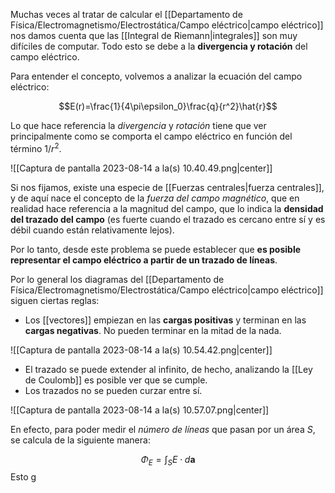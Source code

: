 
Muchas veces al tratar de calcular el [[Departamento de Física/Electromagnetismo/Electrostática/Campo eléctrico|campo eléctrico]] nos damos cuenta que las [[Integral de Riemann|integrales]] son muy difíciles de computar. Todo esto se debe a la **divergencia y rotación** del campo eléctrico. 

Para entender el concepto, volvemos a analizar la ecuación del campo eléctrico: 

$$E(r)=\frac{1}{4\pi\epsilon_0}\frac{q}{r^2}\hat{r}$$

Lo que hace referencia la *divergencia* y *rotación* tiene que ver principalmente como se comporta el campo eléctrico en función del término $1/r^2$.   

![[Captura de pantalla 2023-08-14 a la(s) 10.40.49.png|center]]

Si nos fijamos, existe una especie de [[Fuerzas centrales|fuerza centrales]], y de aquí nace el concepto de la *fuerza del campo magnético*, que en realidad hace referencia a la magnitud del campo, que lo indica la **densidad del trazado del campo** (es fuerte cuando el trazado es cercano entre sí y es débil cuando están relativamente lejos). 

Por lo tanto, desde este problema se puede establecer que **es posible representar el campo eléctrico a partir de un trazado de líneas**. 

Por lo general los diagramas del [[Departamento de Física/Electromagnetismo/Electrostática/Campo eléctrico|campo eléctrico]] siguen ciertas reglas: 

- Los [[vectores]] empiezan en las **cargas positivas** y terminan en las **cargas negativas**. No pueden terminar en la mitad de la nada. 

![[Captura de pantalla 2023-08-14 a la(s) 10.54.42.png|center]]

- El trazado se puede extender al infinito, de hecho, analizando la [[Ley de Coulomb]] es posible ver que se cumple. 
- Los trazados no se pueden curzar entre sí. 

![[Captura de pantalla 2023-08-14 a la(s) 10.57.07.png|center]]

En efecto, para poder medir el *número de líneas* que pasan por un área $S$, se calcula de la siguiente manera: 

$$\Phi_E=\int^{}_{S}E\cdot d\mathbf{a}$$
Esto g